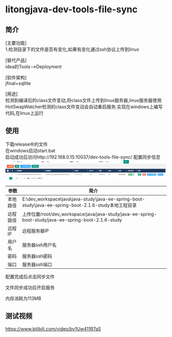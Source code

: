 # litongjava-dev-tools-file-sync

## 简介

[主要功能]  
1.检测目录下的文件是否有变化,如果有变化通过ssh协议上传到linux  
 
[替代产品]  
idea的Tools-->Deployment  

[软件架构]  
jfinal+sqllite   

[用途]  
检测到编译后的class文件变动,将class文件上传到linux服务器,linux服务器使用HotSwapWatcher检测的class文件变动会自动重启服务.实现在windows上编写代码,在linux上运行  

## 使用
下载release中的文件  
在windows启动start.bat  
启动成功后访问http://192.168.0.15:10037/dev-tools-file-sync/
配置同步信息  
![image-20210711115508910](doc/images/image-20210711115508910.png)  

| 参数     | 简介                                                         |
| -------- | ------------------------------------------------------------ |
| 本地路径 | E:\dev_workspace\java\java-study\java-ee-spring-boot-study\java-ee-spring-boot-2.1.6-study本地工程目录 |
| 远程路径 | 上传位置/root/dev_workspace/java/java-study/java-ee-spring-boot-study/java-ee-spring-boot-2.1.6-study |
| 远程IP   | 远程服务器IP                                                 |
| 用户名   | 服务器ssh用户名                                              |
| 密码     | 服务器ssh密码                                                |
| 端口     | 服务器ssh端口                                                |

配置完成后点击同步文件

文件同步成功后开启服务

内存消耗为113MB

## 测试视频
https://www.bilibili.com/video/bv1Uw411R7aS






